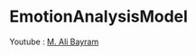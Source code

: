 # EmotionAnalysisModel

Youtube : [M. Ali Bayram](https://youtu.be/Wrnq_Il-mCk?list=PLrWGe5fM0LZ4utCCJuwxb1i43uXSmSGpa)
